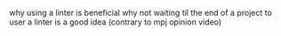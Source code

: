 why using a linter is beneficial
why not waiting til the end of a project to user a linter is a good idea (contrary to mpj opinion video)